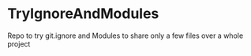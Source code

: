 # TryIgnoreAndModules
Repo to try git.ignore and Modules to share only a few files over a whole project 
